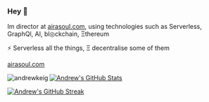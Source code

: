 ### Hey 👋

Im director at [airasoul.com](http://airasoul.com), using technologies such as Serverless, GraphQl, AI, bl◎ckchain, Ξthereum

⚡ Serverless all the things, Ξ decentralise some of them

[airasoul.com](http://airasoul.com)

<!--
**AndrewKeig/AndrewKeig** is a ✨ _special_ ✨ repository because its `README.md` (this file) appears on your GitHub profile. ΔIRΔ$◎LΞ

Here are some ideas to get you started:


- 🌱 I’m currently learning ...
- 👯 I’m looking to collaborate on ...
- 🤔 I’m looking for help with ...
- 💬 Ask me about ...
- 📫 How to reach me: ...
- 😄 Pronouns: ...
- ⚡ Fun fact: ...
-->

<p><img align="left" src="https://github-readme-stats.vercel.app/api/top-langs/?username=andrewkeig&layout=compact&hide=html" alt="andrewkeig" /></p>

[![Andrew's GitHub Stats](https://github-readme-stats.vercel.app/api?username=andrewkeig)](https://github.com/andrewkeig/github-readme-stats)

[![Andrew's GitHub Streak](https://github-readme-streak-stats.herokuapp.com?user=andrewkeig&hide_border=true)](https://git.io/streak-stats)
